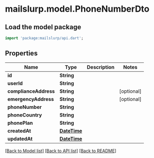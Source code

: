 # mailslurp.model.PhoneNumberDto

## Load the model package
```dart
import 'package:mailslurp/api.dart';
```

## Properties
Name | Type | Description | Notes
------------ | ------------- | ------------- | -------------
**id** | **String** |  | 
**userId** | **String** |  | 
**complianceAddress** | **String** |  | [optional] 
**emergencyAddress** | **String** |  | [optional] 
**phoneNumber** | **String** |  | 
**phoneCountry** | **String** |  | 
**phonePlan** | **String** |  | 
**createdAt** | [**DateTime**](DateTime) |  | 
**updatedAt** | [**DateTime**](DateTime) |  | 

[[Back to Model list]](../README#documentation-for-models) [[Back to API list]](../README#documentation-for-api-endpoints) [[Back to README]](../README)


